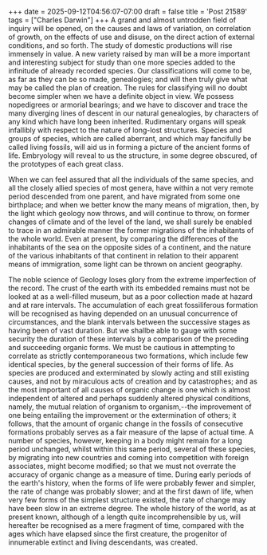 +++
date = 2025-09-12T04:56:07-07:00
draft = false
title = 'Post 21589'
tags = ["Charles Darwin"]
+++
A grand and almost untrodden field of inquiry will be opened, on the causes and laws of variation, on correlation of growth, on the effects of use and disuse, on the direct action of external conditions, and so forth. The study of domestic productions will rise immensely in value. A new variety raised by man will be a more important and interesting subject for study than one more species added to the infinitude of already recorded species. Our classifications will come to be, as far as they can be so made, genealogies; and will then truly give what may be called the plan of creation. The rules for classifying will no doubt become simpler when we have a definite object in view. We possess nopedigrees or armorial bearings; and we have to discover and trace the many diverging lines of descent in our natural genealogies, by characters of any kind which have long been inherited. Rudimentary organs will speak infallibly with respect to the nature of long-lost structures. Species and groups of species, which are called aberrant, and which may fancifully be called living fossils, will aid us in forming a picture of the ancient forms of life. Embryology will reveal to us the structure, in some degree obscured, of the prototypes of each great class.

When we can feel assured that all the individuals of the same species, and all the closely allied species of most genera, have within a not very remote period descended from one parent, and have migrated from some one birthplace; and when we better know the many means of migration, then, by the light which geology now throws, and will continue to throw, on former changes of climate and of the level of the land, we shall surely be enabled to trace in an admirable manner the former migrations of the inhabitants of the whole world. Even at present, by comparing the differences of the inhabitants of the sea on the opposite sides of a continent, and the nature of the various inhabitants of that continent in relation to their apparent means of immigration, some light can be thrown on ancient geography.

The noble science of Geology loses glory from the extreme imperfection of the record. The crust of the earth with its embedded remains must not be looked at as a well-filled museum, but as a poor collection made at hazard and at rare intervals. The accumulation of each great fossiliferous formation will be recognised as having depended on an unusual concurrence of circumstances, and the blank intervals between the successive stages as having been of vast duration. But we shallbe able to gauge with some security the duration of these intervals by a comparison of the preceding and succeeding organic forms. We must be cautious in attempting to correlate as strictly contemporaneous two formations, which include few identical species, by the general succession of their forms of life. As species are produced and exterminated by slowly acting and still existing causes, and not by miraculous acts of creation and by catastrophes; and as the most important of all causes of organic change is one which is almost independent of altered and perhaps suddenly altered physical conditions, namely, the mutual relation of organism to organism,--the improvement of one being entailing the improvement or the extermination of others; it follows, that the amount of organic change in the fossils of consecutive formations probably serves as a fair measure of the lapse of actual time. A number of species, however, keeping in a body might remain for a long period unchanged, whilst within this same period, several of these species, by migrating into new countries and coming into competition with foreign associates, might become modified; so that we must not overrate the accuracy of organic change as a measure of time. During early periods of the earth's history, when the forms of life were probably fewer and simpler, the rate of change was probably slower; and at the first dawn of life, when very few forms of the simplest structure existed, the rate of change may have been slow in an extreme degree. The whole history of the world, as at present known, although of a length quite incomprehensible by us, will hereafter be recognised as a mere fragment of time, compared with the ages which have elapsed since the first creature, the progenitor of innumerable extinct and living descendants, was created.
